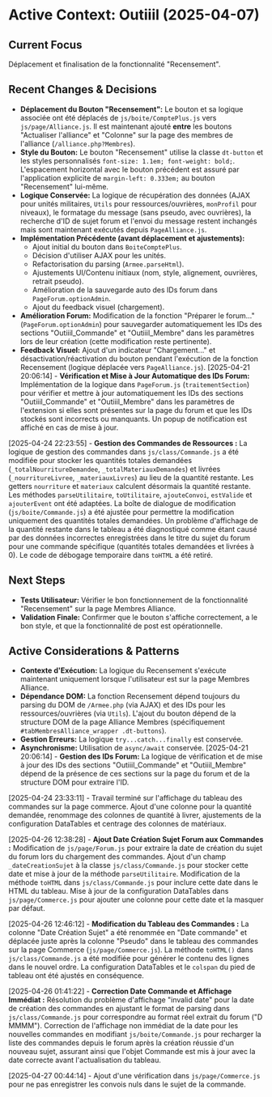 # Active Context: Outiiil (2025-04-07)

## Current Focus
Déplacement et finalisation de la fonctionnalité "Recensement".

## Recent Changes & Decisions
- **Déplacement du Bouton "Recensement":** Le bouton et sa logique associée ont été déplacés de `js/boite/ComptePlus.js` vers `js/page/Alliance.js`. Il est maintenant ajouté **entre** les boutons "Actualiser l'alliance" et "Colonne" sur la page des membres de l'alliance (`/alliance.php?Membres`).
- **Style du Bouton:** Le bouton "Recensement" utilise la classe `dt-button` et les styles personnalisés `font-size: 1.1em; font-weight: bold;`. L'espacement horizontal avec le bouton précédent est assuré par l'application explicite de `margin-left: 0.333em;` au bouton "Recensement" lui-même.
- **Logique Conservée:** La logique de récupération des données (AJAX pour unités militaires, `Utils` pour ressources/ouvrières, `monProfil` pour niveaux), le formatage du message (sans pseudo, avec ouvrières), la recherche d'ID de sujet forum et l'envoi du message restent inchangés mais sont maintenant exécutés depuis `PageAlliance.js`.
- **Implémentation Précédente (avant déplacement et ajustements):**
    - Ajout initial du bouton dans `BoiteComptePlus`.
    - Décision d'utiliser AJAX pour les unités.
    - Refactorisation du parsing (`Armee.parseHtml`).
    - Ajustements UI/Contenu initiaux (nom, style, alignement, ouvrières, retrait pseudo).
    - Amélioration de la sauvegarde auto des IDs forum dans `PageForum.optionAdmin`.
    - Ajout du feedback visuel (chargement).
- **Amélioration Forum:** Modification de la fonction "Préparer le forum..." (`PageForum.optionAdmin`) pour sauvegarder automatiquement les IDs des sections "Outiiil_Commande" et "Outiiil_Membre" dans les paramètres lors de leur création (cette modification reste pertinente).
- **Feedback Visuel:** Ajout d'un indicateur "Chargement..." et désactivation/réactivation du bouton pendant l'exécution de la fonction Recensement (logique déplacée vers `PageAlliance.js`).
[2025-04-21 20:06:14] - **Vérification et Mise à Jour Automatique des IDs Forum:** Implémentation de la logique dans `PageForum.js` (`traitementSection`) pour vérifier et mettre à jour automatiquement les IDs des sections "Outiiil_Commande" et "Outiiil_Membre" dans les paramètres de l'extension si elles sont présentes sur la page du forum et que les IDs stockés sont incorrects ou manquants. Un popup de notification est affiché en cas de mise à jour.

[2025-04-24 22:23:55] - **Gestion des Commandes de Ressources :** La logique de gestion des commandes dans `js/class/Commande.js` a été modifiée pour stocker les quantités totales demandées (`_totalNourritureDemandee`, `_totalMateriauxDemandes`) et livrées (`_nourritureLivree`, `_materiauxLivres`) au lieu de la quantité restante. Les getters `nourriture` et `materiaux` calculent désormais la quantité restante. Les méthodes `parseUtilitaire`, `toUtilitaire`, `ajouteConvoi`, `estValide` et `ajouterEvent` ont été adaptées. La boîte de dialogue de modification (`js/boite/Commande.js`) a été ajustée pour permettre la modification uniquement des quantités totales demandées. Un problème d'affichage de la quantité restante dans le tableau a été diagnostiqué comme étant causé par des données incorrectes enregistrées dans le titre du sujet du forum pour une commande spécifique (quantités totales demandées et livrées à 0). Le code de débogage temporaire dans `toHTML` a été retiré.
## Next Steps
- **Tests Utilisateur:** Vérifier le bon fonctionnement de la fonctionnalité "Recensement" sur la page Membres Alliance.
- **Validation Finale:** Confirmer que le bouton s'affiche correctement, a le bon style, et que la fonctionnalité de post est opérationnelle.

## Active Considerations & Patterns
- **Contexte d'Exécution:** La logique du Recensement s'exécute maintenant uniquement lorsque l'utilisateur est sur la page Membres Alliance.
- **Dépendance DOM:** La fonction Recensement dépend toujours du parsing du DOM de `/Armee.php` (via AJAX) et des IDs pour les ressources/ouvrières (via `Utils`). L'ajout du bouton dépend de la structure DOM de la page Alliance Membres (spécifiquement `#tabMembresAlliance_wrapper .dt-buttons`).
- **Gestion Erreurs:** La logique `try...catch...finally` est conservée.
- **Asynchronisme:** Utilisation de `async/await` conservée.
[2025-04-21 20:06:14] - **Gestion des IDs Forum:** La logique de vérification et de mise à jour des IDs des sections "Outiiil_Commande" et "Outiiil_Membre" dépend de la présence de ces sections sur la page du forum et de la structure DOM pour extraire l'ID.

[2025-04-24 23:33:11] - Travail terminé sur l'affichage du tableau des commandes sur la page commerce. Ajout d'une colonne pour la quantité demandée, renommage des colonnes de quantité à livrer, ajustements de la configuration DataTables et centrage des colonnes de matériaux.

[2025-04-26 12:38:28] - **Ajout Date Création Sujet Forum aux Commandes :** Modification de `js/page/Forum.js` pour extraire la date de création du sujet du forum lors du chargement des commandes. Ajout d'un champ `_dateCreationSujet` à la classe `js/class/Commande.js` pour stocker cette date et mise à jour de la méthode `parseUtilitaire`. Modification de la méthode `toHTML` dans `js/class/Commande.js` pour inclure cette date dans le HTML du tableau. Mise à jour de la configuration DataTables dans `js/page/Commerce.js` pour ajouter une colonne pour cette date et la masquer par défaut.

[2025-04-26 12:46:12] - **Modification du Tableau des Commandes :** La colonne "Date Création Sujet" a été renommée en "Date commande" et déplacée juste après la colonne "Pseudo" dans le tableau des commandes sur la page Commerce (`js/page/Commerce.js`). La méthode `toHTML()` dans `js/class/Commande.js` a été modifiée pour générer le contenu des lignes dans le nouvel ordre. La configuration DataTables et le `colspan` du pied de tableau ont été ajustés en conséquence.

[2025-04-26 01:41:22] - **Correction Date Commande et Affichage Immédiat :** Résolution du problème d'affichage "invalid date" pour la date de création des commandes en ajustant le format de parsing dans `js/class/Commande.js` pour correspondre au format réel extrait du forum ("D MMMM"). Correction de l'affichage non immédiat de la date pour les nouvelles commandes en modifiant `js/boite/Commande.js` pour recharger la liste des commandes depuis le forum après la création réussie d'un nouveau sujet, assurant ainsi que l'objet Commande est mis à jour avec la date correcte avant l'actualisation du tableau.

[2025-04-27 00:44:14] - Ajout d'une vérification dans `js/page/Commerce.js` pour ne pas enregistrer les convois nuls dans le sujet de la commande.
